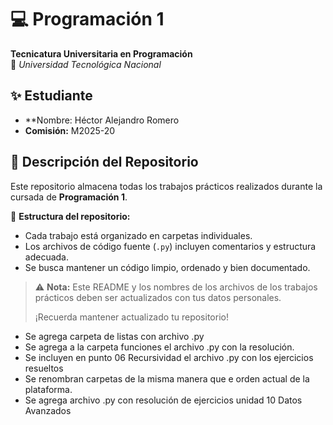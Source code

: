 # 💻 Programación 1  
**Tecnicatura Universitaria en Programación**  
📍 *Universidad Tecnológica Nacional*  

## ✨ Estudiante  
- **Nombre: Héctor Alejandro Romero
- **Comisión:** M2025-20  

## 📂 Descripción del Repositorio  
Este repositorio almacena todas los trabajos prácticos realizados durante la cursada de **Programación 1**.  

📌 **Estructura del repositorio:**  
- Cada trabajo está organizado en carpetas individuales.  
- Los archivos de código fuente (`.py`) incluyen comentarios y estructura adecuada.  
- Se busca mantener un código limpio, ordenado y bien documentado.  

> ⚠️ **Nota:** Este README y los nombres de los archivos de los trabajos prácticos deben ser actualizados con tus datos personales.
> 
> ¡Recuerda mantener actualizado tu repositorio!
* Se agrega carpeta de listas con archivo .py
* Se agrega a la carpeta funciones el archivo .py con la resolución.
* Se incluyen en punto 06 Recursividad el archivo .py con los ejercicios resueltos
* Se renombran carpetas de la misma manera que e orden actual de la plataforma.
* Se agrega archivo .py con resolución de ejercicios unidad 10 Datos Avanzados
